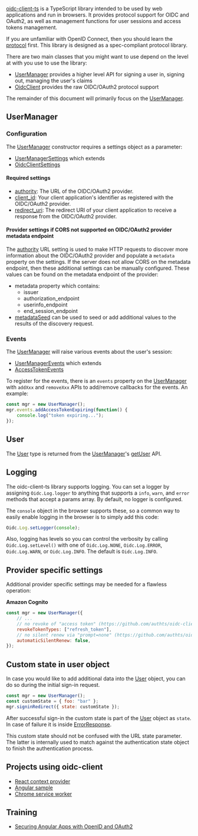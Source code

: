 [oidc-client-ts](https://github.com/authts/oidc-client-ts) is a TypeScript library intended to be used by web applications and run in browsers. It provides protocol support for OIDC and OAuth2, as well as management functions for user sessions and access tokens management.

If you are unfamiliar with OpenID Connect, then you should learn the
[protocol](https://openid.net/specs/openid-connect-core-1_0.html) first. This
library is designed as a spec-compliant protocol library.

There are two main classes that you might want to use depend on the level at
with you use to use the library:

- [UserManager](classes/UserManager.html) provides a higher level API for
  signing a user in, signing out, managing the user's claims
- [OidcClient](classes/OidcClient.html) provides the raw OIDC/OAuth2 protocol
  support

The remainder of this document will primarily focus on the
[UserManager](classes/UserManager.html).

## UserManager

### Configuration

The [UserManager](classes/UserManager.html) constructor requires a settings
object as a parameter:

- [UserManagerSettings](interfaces/UserManagerSettings.html) which extends
- [OidcClientSettings](interfaces/OidcClientSettings.html)

#### Required settings

- [authority](interfaces/OidcClientSettings.html#authority): The URL of the
  OIDC/OAuth2 provider.
- [client_id](interfaces/OidcClientSettings.html#client_id): Your client
  application's identifier as registered with the OIDC/OAuth2 provider.
- [redirect_uri](interfaces/OidcClientSettings.html#redirect_uri): The redirect
  URI of your client application to receive a response from the OIDC/OAuth2
  provider.

#### Provider settings if CORS not supported on OIDC/OAuth2 provider metadata endpoint

The [authority](interfaces/OidcClientSettings.html#authority) URL setting is
used to make HTTP requests to discover more information about the OIDC/OAuth2
provider and populate a `metadata` property on the settings. If the server does
not allow CORS on the metadata endpoint, then these additional settings can be
manually configured. These values can be found on the metadata endpoint of the
provider:

- metadata property which contains:
  - issuer
  - authorization_endpoint
  - userinfo_endpoint
  - end_session_endpoint
- [metadataSeed](interfaces/UserManagerSettings.html#metadataSeed) can be used
  to seed or add additional values to the results of the discovery request.

### Events

The [UserManager](classes/UserManager.html) will raise various events about the
user's session:

- [UserManagerEvents](classes/UserManagerEvents.html) which extends
- [AccessTokenEvents](classes/AccessTokenEvents.html)

To register for the events, there is an `events` property on the
[UserManager](classes/UserManager.html) with `addXxx` and `removeXxx` APIs to
add/remove callbacks for the events. An example:

```javascript
const mgr = new UserManager();
mgr.events.addAccessTokenExpiring(function() {
    console.log("token expiring...");
});
```

## User
The [User](classes/User.html) type is returned from the [UserManager](classes/UserManager.html)'s [getUser](classes/UserManager.html#getUser) API.


## Logging
The oidc-client-ts library supports logging. You can set a logger by assigning `Oidc.Log.logger` to anything that supports a `info`, `warn`, and `error` methods that accept a params array. By default, no logger is configured.

The `console` object in the browser supports these, so a common way to easily
enable logging in the browser is to simply add this code:

```javascript
Oidc.Log.setLogger(console);
```

Also, logging has levels so you can control the verbosity by calling
`Oidc.Log.setLevel()` with one of `Oidc.Log.NONE`, `Oidc.Log.ERROR`,
`Oidc.Log.WARN`, or `Oidc.Log.INFO`. The default is `Oidc.Log.INFO`.

## Provider specific settings
Additional provider specific settings may be needed for a flawless operation:

**Amazon Cognito**
```javascript
const mgr = new UserManager({
    // ...
    // no revoke of "access token" (https://github.com/authts/oidc-client-ts/issues/262)
    revokeTokenTypes: ["refresh_token"],
    // no silent renew via "prompt=none" (https://github.com/authts/oidc-client-ts/issues/366)
    automaticSilentRenew: false,
});
```


## Custom state in user object
In case you would like to add additional data into the [User](classes/User.html) object, you can do so during the initial sign-in request.

```javascript
const mgr = new UserManager();
const customState = { foo: "bar" };
mgr.signinRedirect({ state: customState });
```

After successful sign-in the custom state is part of the [User](classes/User.html#state) object as `state`. In case of failure it is inside [ErrorResponse](classes/ErrorResponse.html#state).

This custom state should not be confused with the URL state parameter. The latter is internally used to match against the authentication state object to finish the authentication process.


## Projects using oidc-client

- [React context provider](https://github.com/authts/react-oidc-context)
- [Angular sample](https://github.com/authts/sample-angular-oidc-client-ts)
- [Chrome service worker](https://github.com/Alino/OIDC-client-ts-chromium-sample)


## Training

- [Securing Angular Apps with OpenID and OAuth2](https://noyes.me/ng-openid-oauth2)
